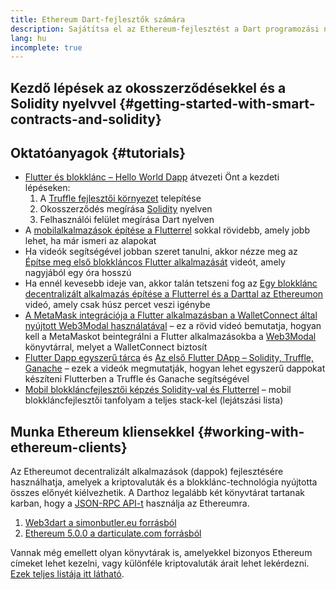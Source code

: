 ```yaml
---
title: Ethereum Dart-fejlesztők számára
description: Sajátítsa el az Ethereum-fejlesztést a Dart programozási nyelv használatával
lang: hu
incomplete: true
---
```


## Kezdő lépések az okosszerződésekkel és a Solidity nyelvvel {#getting-started-with-smart-contracts-and-solidity}

## Oktatóanyagok {#tutorials}

- [Flutter és blokklánc – Hello World Dapp](https://www.geeksforgeeks.org/flutter-and-blockchain-hello-world-dapp/) átvezeti Önt a kezdeti lépéseken:
  1.  A [Truffle fejlesztői környezet](https://www.trufflesuite.com/) telepítése
  2.  Okosszerződés megírása [Solidity](https://soliditylang.org/) nyelven
  3.  Felhasználói felület megírása Dart nyelven
- A [mobilalkalmazások építése a Flutterrel](https://medium.com/dash-community/building-a-mobile-dapp-with-flutter-be945c80315a) sokkal rövidebb, amely jobb lehet, ha már ismeri az alapokat
- Ha videók segítségével jobban szeret tanulni, akkor nézze meg az [Építse meg első blokkláncos Flutter alkalmazását](https://www.youtube.com/watch?v=3Eeh3pJ6PeA) videót, amely nagyjából egy óra hosszú
- Ha ennél kevesebb ideje van, akkor talán tetszeni fog az [Egy blokklánc decentralizált alkalmazás építése a Flutterrel és a Darttal az Ethereumon](https://www.youtube.com/watch?v=jaMFEOCq_1s) videó, amely csak húsz percet veszi igénybe
- [A MetaMask integrációja a Flutter alkalmazásban a WalletConnect által nyújtott Web3Modal használatával](https://www.youtube.com/watch?v=v_M2buHCpc4) – ez a rövid videó bemutatja, hogyan kell a MetaMaskot beintegrálni a Flutter alkalmazásokba a [Web3Modal](https://pub.dev/packages/web3modal_flutter) könyvtárral, melyet a WalletConnect biztosít
- [Flutter Dapp egyszerű tárca](https://youtu.be/JMfIBpuAhKA) és [Az első Flutter DApp – Solidity, Truffle, Ganache](https://youtu.be/bHw2gQZxJ_s) – ezek a videók megmutatják, hogyan lehet egyszerű dappokat készíteni Flutterben a Truffle és Ganache segítségével
- [Mobil blokkláncfejlesztői képzés Solidity-val és Flutterrel](https://youtube.com/playlist?list=PL4V4Unlk5luhQ26ERO6hWEbcUwHDSSmVH) – mobil blokkláncfejlesztői tanfolyam a teljes stack-kel (lejátszási lista)

## Munka Ethereum kliensekkel {#working-with-ethereum-clients}

Az Ethereumot decentralizált alkalmazások (dappok) fejlesztésére használhatja, amelyek a kriptovaluták és a blokklánc-technológia nyújtotta összes előnyét kiélvezhetik. A Darthoz legalább két könyvtárat tartanak karban, hogy a [JSON-RPC API-t](/developers/docs/apis/json-rpc/) használja az Ethereumra.

1. [Web3dart a simonbutler.eu forrásból](https://pub.dev/packages/web3dart)
1. [Ethereum 5.0.0 a darticulate.com forrásból](https://pub.dev/packages/ethereum)

Vannak még emellett olyan könyvtárak is, amelyekkel bizonyos Ethereum címeket lehet kezelni, vagy különféle kriptovaluták árait lehet lekérdezni. [Ezek teljes listája itt látható](https://pub.dev/dart/packages?q=ethereum).
